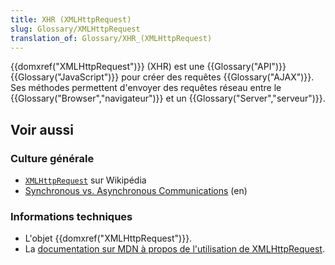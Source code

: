 ```yaml
---
title: XHR (XMLHttpRequest)
slug: Glossary/XMLHttpRequest
translation_of: Glossary/XHR_(XMLHttpRequest)
---
```


{{domxref("XMLHttpRequest")}} (XHR) est une {{Glossary("API")}} {{Glossary("JavaScript")}} pour créer des requêtes {{Glossary("AJAX")}}. Ses méthodes permettent d'envoyer des requêtes réseau entre le {{Glossary("Browser","navigateur")}} et un {{Glossary("Server","serveur")}}.

## Voir aussi

### Culture générale

- [`XMLHttpRequest`](https://fr.wikipedia.org/wiki/XMLHttpRequest) sur Wikipédia
- [Synchronous vs. Asynchronous Communications](http://peoplesofttutorial.com/difference-between-synchronous-and-asynchronous-messaging/) (en)

### Informations techniques

- L'objet {{domxref("XMLHttpRequest")}}.
- La [documentation sur MDN à propos de l'utilisation de XMLHttpRequest](/fr/docs/Web/API/XMLHttpRequest/Utiliser_XMLHttpRequest).
